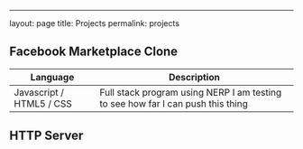 ---
layout: page
title: Projects
permalink: projects

## Facebook Marketplace Clone
| Language     | Description |
| ----------- | ----------- |
| Javascript / HTML5 / CSS   | Full stack program using NERP  I am testing to see how far I can push this thing|


## HTTP Server

